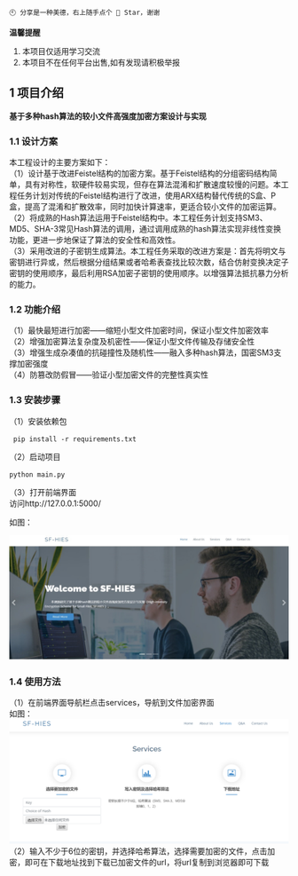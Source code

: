 ```
🕙 分享是一种美德，右上随手点个 🌟 Star，谢谢
```
 
**温馨提醒**
 
1. 本项目仅适用学习交流
2. 本项目不在任何平台出售,如有发现请积极举报<br/>

## 1 项目介绍
 
**基于多种hash算法的较小文件高强度加密方案设计与实现**
 
### 1.1 设计方案
 
本工程设计的主要方案如下：<br/>
（1）设计基于改进Feistel结构的加密方案。基于Feistel结构的分组密码结构简单，具有对称性，软硬件较易实现，但存在算法混淆和扩散速度较慢的问题。本工程任务计划对传统的Feistel结构进行了改进，使用ARX结构替代传统的S盒、P盒，提高了混淆和扩散效率，同时加快计算速率，更适合较小文件的加密运算。<br/>
（2）将成熟的Hash算法运用于Feistel结构中。本工程任务计划支持SM3、MD5、SHA-3常见Hash算法的调用，通过调用成熟的hash算法实现非线性变换功能，更进一步地保证了算法的安全性和高效性。<br/>
（3）采用改进的子密钥生成算法。本工程任务采取的改进方案是：首先将明文与密钥进行异或，然后根据分组结果或者哈希表查找比较次数，结合仿射变换决定子密钥的使用顺序，最后利用RSA加密子密钥的使用顺序。以增强算法抵抗暴力分析的能力。<br/>

### 1.2 功能介绍
（1）最快最短进行加密——缩短小型文件加密时间，保证小型文件加密效率<br/>
（2）增强加密算法复杂度及机密性——保证小型文件传输及存储安全性<br/>
（3）增强生成杂凑值的抗碰撞性及随机性——融入多种hash算法，国密SM3支撑加密强度<br/>
（4）防篡改防假冒——验证小型加密文件的完整性真实性<br/>
### 1.3 安装步骤
（1）安装依赖包
```
 pip install -r requirements.txt
```
 （2）启动项目
 ```
 python main.py
```
（3）打开前端界面 <br/>
访问http://127.0.0.1:5000/<br/>

如图：
 
<img src="templates/1.jpg" />
 
### 1.4 使用方法
（1）在前端界面导航栏点击services，导航到文件加密界面<br/>
如图：
<img src="templates/2.png" />
（2）输入不少于6位的密钥，并选择哈希算法，选择需要加密的文件，点击加密，即可在下载地址找到下载已加密文件的url，将url复制到浏览器即可下载
